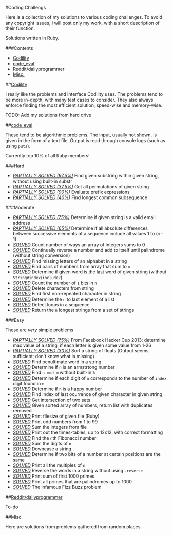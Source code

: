 #Coding Challengs

Here is a collection of my solutions to various coding challenges. To avoid any copyright issues, I will post only my work, with a short description of their function.

Solutions written in Ruby.

###Contents

 - [Codility](#codility)
 - [code_eval](#code_eval)
 - Reddit/dailyprogrammer
 - [Misc.](#misc)

##[Codility](https://codility.com/train/)

I really like the problems and interface Codility uses. The problems tend to be more in-depth, with many test cases to consider. They also always enforce finding the most efficient solution, speed-wise and memory-wise.

TODO: Add my solutions from hard drive

##[code_eval](https://www.codeeval.com/)

These tend to be algorithmic problems. The input, usually not shown, is given in the form of a text file. Output is read through console logs (such as using `puts`).

Currently top 10% of all Ruby members!

###Hard

 - [_PARTIALLY SOLVED (97.5%)_](/code_eval/string_search.rb) Find given substring within given string, without using built-in substr
 - [_PARTIALLY SOLVED (37.5%)_](/code_eval/string_permutations.rb) Get all permutations of given string
 - [_PARTIALLY SOLVED (90%)_](/code_eval/prefix_expressions.rb) Evaluate prefix expressions
 - [_PARTIALLY SOLVED (40%)_](/code_eval/lcs.rb) Find longest common subsequence

###Moderate

 - [_PARTIALLY SOLVED (75%)_](/code_eval/email_validation.rb) Determine if given string is a valid email address
 - [_PARTIALLY SOLVED (65%)_](/code_eval/jolly_jumpers.rb) Determine if all absolute differences between successive elements of a sequence include all values 1 to (`n` - 1)
 - [_SOLVED_](/code_eval/sums_to_zero.rb) Count number of ways an array of integers sums to 0
 - [_SOLVED_](/code_eval/reverse_add.rb) Continually reverse a number and add to itself until palindrome (without string conversion)
 - [_SOLVED_](/code_eval/pangrams.rb) Find missing letters of an alphabet in a string
 - [_SOLVED_](/code_eval/number_pairs.rb) Find pairs of numbers from array that sum to `x`
 - [_SOLVED_](/code_eval/trailing_string.rb) Determine if given word is the last word of given string (without `String#index`/`include?`)
 - [_SOLVED_](/code_eval/number_of_ones.rb) Count the number of `1` bits in `n`
 - [_SOLVED_](/code_eval/remove_chars.rb) Delete characters from string
 - [_SOLVED_](/code_eval/first_non_repeat.rb) Find first non-repeated character in string
 - [_SOLVED_](/code_eval/n_to_last.rb) Determine the `n` to last element of a list
 - [_SOLVED_](/code_eval/detect_loops.rb) Detect loops in a sequence
 - [_SOLVED_](/code_eval/longest_lines.rb) Return the `n` longest strings from a set of strings


###Easy

These are _very_ simple problems

 - [_PARTIALLY SOLVED (75%)_](/code_eval/beautiful_stings.rb) From Facebook Hacker Cup 2013: determine max value of a string, if each letter is given some value from 1-26
 - [_PARTIALLY SOLVED (30%)_](/code_eval/float_sorting.rb) Sort a string of floats (Output seems sufficient; don't know what is missing)
 - [_SOLVED_](/code_eval/penultimate_word.rb) Find penultimate word in a string
 - [_SOLVED_](/code_eval/armstrong_number.rb) Determine if `n` is an armstrtong number
 - [_SOLVED_](/code_eval/n_mod_m.rb) Find `n mod m` without built-in `%`
 - [_SOLVED_](/code_eval/self_describing.rb) Determine if each digit of `n` corresponds to the number of `index` digit found in `n`
 - [_SOLVED_](/code_eval/happy_number.rb) Determine if `n` is a happy number
 - [_SOLVED_](/code_eval/rightmost_char.rb) Find index of last ocurrence of given character in given string
 - [_SOLVED_](/code_eval/set_intersect.rb) Get intersection of two sets
 - [_SOLVED_](/code_eval/sorted_uniq.rb) Given sorted array of numbers, return list with duplicates removed
 - [_SOLVED_](/code_eval/filesize.rb) Print filesize of given file (Ruby)
 - [_SOLVED_](/code_eval/odd_numbers.rb) Print odd numbers from 1 to 99
 - [_SOLVED_](/code_eval/file_sum.rb) Sum the integers from file
 - [_SOLVED_](/code_eval/times_tables.rb) Print out the times-tables, up to 12x12, with correct formatting
 - [_SOLVED_](/code_eval/fib.rb) Find the `n`th Fibonacci number
 - [_SOLVED_](/code_eval/sum_digits.rb) Sum the digits of `n`
 - [_SOLVED_](/code_eval/downcase.rb) Downcase a string
 - [_SOLVED_](/code_eval/bit_positions.rb) Determine if two bits of a number at certain positions are the same
 - [_SOLVED_](/code_eval/multiples.rb) Print all the multiples of `n`
 - [_SOLVED_](/code_eval/reverse_string.rb) Reverse the words in a string without using `.reverse`
 - [_SOLVED_](/code_eval/sum_of_primes.rb) Print sum of first 1000 primes
 - [_SOLVED_](/code_eval/prime_palindromes.rb) Print all primes that are palindromes up to 1000
 - [_SOLVED_](/code_eval/fizz_buzz.rb) The infamous Fizz Buzz problem

##[Reddit/dailyprogrammer](http://www.reddit.com/r/dailyprogrammer/)

To-do

##Misc.

Here are solutions from problems gathered from random places.
